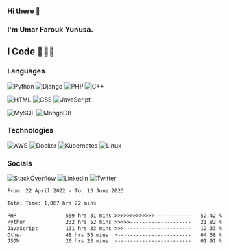 ### Hi there 👋
### I'm Umar Farouk Yunusa.
## I Code 👨🏻‍💻


### Languages

![Python](https://img.shields.io/badge/Python-3776AB?style=for-the-badge&logo=python&logoColor=white)
![Django](https://img.shields.io/badge/Django-092E20?style=for-the-badge&logo=django&logoColor=white)
![PHP](https://img.shields.io/badge/PHP-777BB4?style=for-the-badge&logo=php&logoColor=white)
![C++](https://img.shields.io/badge/C%2B%2B-00599C?style=for-the-badge&logo=c%2B%2B&logoColor=white)

![HTML](https://img.shields.io/badge/HTML5-E34F26?style=for-the-badge&logo=html5&logoColor=white)
![CSS](https://img.shields.io/badge/CSS3-1572B6?style=for-the-badge&logo=css3&logoColor=white)
![JavaScript](https://img.shields.io/badge/JavaScript-F7DF1E?style=for-the-badge&logo=javascript&logoColor=black)

![MySQL](https://img.shields.io/badge/MySQL-005C84?style=for-the-badge&logo=mysql&logoColor=white)
![MongoDB](https://img.shields.io/badge/MongoDB-4EA94B?style=for-the-badge&logo=mongodb&logoColor=white)


### Technologies

![AWS](https://img.shields.io/badge/-AWS-000?&logo=Amazon-AWS&logoColor=F90)
![Docker](https://img.shields.io/badge/-Docker-000?&logo=Docker)
![Kubernetes](https://img.shields.io/badge/-Kubernetes-000?&logo=Kubernetes)
![Linux](https://img.shields.io/badge/-Linux-000?&logo=Linux)


### Socials

![StackOverflow](https://aleen42.github.io/badges/src/stackoverflow.svg)
![LinkedIn](https://img.shields.io/badge/LinkedIn-0077B5?style=for-the-badge&logo=linkedin&logoColor=white)
![Twitter](https://img.shields.io/badge/Twitter-1DA1F2?style=for-the-badge&logo=twitter&logoColor=white)


<!--START_SECTION:waka-->

```txt
From: 22 April 2022 - To: 13 June 2023

Total Time: 1,067 hrs 22 mins

PHP                559 hrs 31 mins >>>>>>>>>>>>>------------   52.42 %
Python             232 hrs 52 mins >>>>>--------------------   21.82 %
JavaScript         131 hrs 33 mins >>>----------------------   12.33 %
Other              48 hrs 55 mins  >------------------------   04.58 %
JSON               20 hrs 23 mins  -------------------------   01.91 %
```

<!--END_SECTION:waka-->

<!--
**umarfarouk98/umarfarouk98** is a ✨ _special_ ✨ repository because its `README.md` (this file) appears on your GitHub profile.

Here are some ideas to get you started:

- 🔭 I’m currently working on ...
- 🌱 I’m currently learning ...
- 👯 I’m looking to collaborate on ...
- 🤔 I’m looking for help with ...
- 💬 Ask me about ...
- 📫 How to reach me: ...
- 😄 Pronouns: ...
- ⚡ Fun fact: ...
-->
